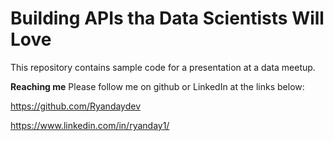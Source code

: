 # Building APIs tha Data Scientists Will Love
This repository contains sample code for a presentation at a data meetup.


**Reaching me** 
Please follow me on github or LinkedIn at the links below:

https://github.com/Ryandaydev

https://www.linkedin.com/in/ryanday1/
